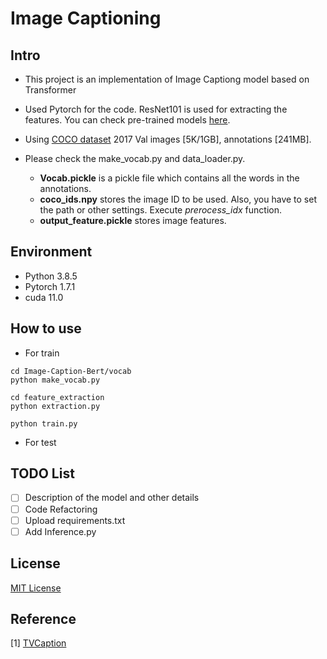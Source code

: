 # Image Captioning

## Intro

- This project is an implementation of Image Captiong model based on Transformer

- Used Pytorch for the code. ResNet101 is used for extracting the features. You can check pre-trained models [here](https://github.com/pytorch/vision/tree/master/torchvision/models).

- Using [COCO dataset](https://cocodataset.org/#home) 2017 Val images [5K/1GB], annotations [241MB].

- Please check the make_vocab.py and data_loader.py. 
  - **Vocab.pickle** is a pickle file which contains all the words in the annotations. 
  - **coco_ids.npy** stores the image ID to be used. Also, you have to set the path or other settings. Execute *prerocess_idx* function.
  - **output_feature.pickle** stores image features.

## Environment

- Python 3.8.5
- Pytorch 1.7.1
- cuda 11.0

## How to use
- For train

```
cd Image-Caption-Bert/vocab
python make_vocab.py

cd feature_extraction
python extraction.py

python train.py

```

- For test




## TODO List
- [ ] Description of the model and other details
- [ ] Code Refactoring
- [ ] Upload requirements.txt
- [ ] Add Inference.py

## License
[MIT License](https://opensource.org/licenses/MIT)

## Reference
[1] [TVCaption](https://github.com/jayleicn/TVCaption)
